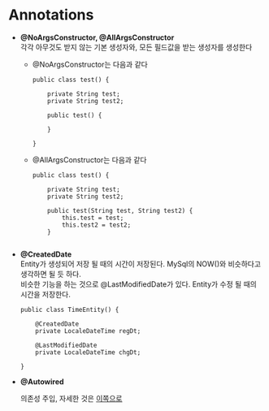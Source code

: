 # Annotations

- **@NoArgsConstructor, @AllArgsConstructor**  
	각각 아무것도 받지 않는 기본 생성자와, 모든 필드값을 받는 생성자를 생성한다
	

	* @NoArgsConstructor는 다음과 같다  
		```{java}
		public class test() {
		
			private String test;
			private String test2;
	    
			public test() {
			
			}
		    
		}
		```
		
	* @AllArgsConstructor는 다음과 같다
		```{java}
		public class test() {
		
			private String test;
			private String test2;
	    
			public test(String test, String test2) {
				this.test = test;
				this.test2 = test2;
			}
		    
		```
	
- **@CreatedDate**  
	Entity가 생성되어 저장 될 때의 시간이 저장된다. MySql의 NOW()와 비슷하다고 생각하면 될 듯 하다.  
	비슷한 기능을 하는 것으로 @LastModifiedDate가 있다. Entity가 수정 될 때의 시간을 저장한다.
	
	```{java}
	public class TimeEntity() {
		
		@CreatedDate
		private LocaleDateTime regDt;
		
		@LastModifiedDate
		private LocaleDateTime chgDt;
	    
	}
	```
	
- **@Autowired**  

	의존성 주입, 자세한 것은 [이쪽으로](https://github.com/ryums12/TIL/blob/master/%EC%9D%98%EC%A1%B4%EC%84%B1%20%EC%A3%BC%EC%9E%85(DI).md)

